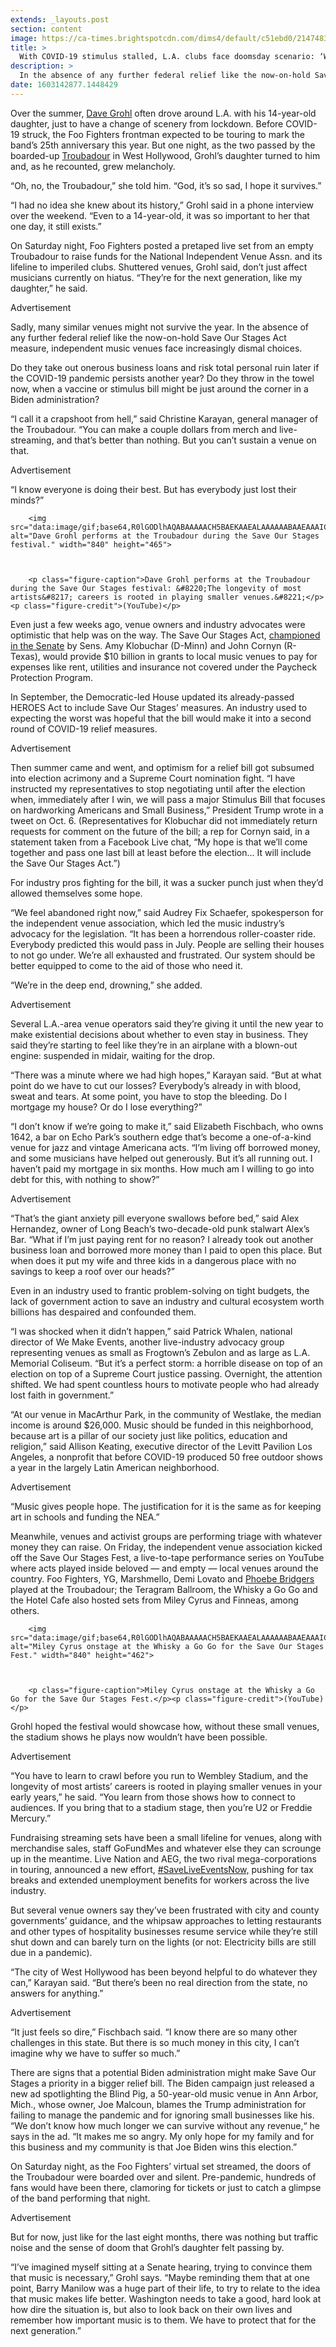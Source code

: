 ```yaml
--- 
extends: _layouts.post 
section: content 
image: https://ca-times.brightspotcdn.com/dims4/default/c51ebd0/2147483647/strip/true/crop/4800x2520+0+342/resize/1200x630!/quality/90/?url=https%3A%2F%2Fcalifornia-times-brightspot.s3.amazonaws.com%2F22%2F5c%2F0f51e74b48908d524a4c2d9c5bc9%2Fla-photos-1staff-633797-a-et-music-venues-survive-covid002-ls.jpg 
title: > 
  With COVID-19 stimulus stalled, L.A. clubs face doomsday scenario: ‘We’re in the deep end, drowning’ 
description: > 
  In the absence of any further federal relief like the now-on-hold Save Our Stages Act measure, independent music venues face increasingly dismal choices.Do they take out onerous business loans and risk total personal ruin later if the COVID-19 pandemic persists another year?Amy Klobuchar (D-Minn) and John Cornyn (R-Texas), would provide $10 billion in grants to local music venues to pay for expenses like rent, utilities and insurance not covered under the Paycheck Protection Program.In September, the Democratic-led House updated its already-passed HEROES Act to include Save Our Stages’ measures.(YouTube)Grohl hoped the festival would showcase how, without these small venues, the stadium shows he plays now wouldn’t have been possible. 
date: 1603142877.1448429 
--- 
```

<div><p>Over the summer, <a class="link" href="https://www.latimes.com/entertainment-arts/music/story/2020-08-31/foo-fighters-dave-grohl-drum-battle-10-year-old">Dave Grohl</a> often drove around L.A. with his 14-year-old daughter, just to have a change of scenery from lockdown. Before COVID-19 struck, the Foo Fighters frontman expected to be touring to mark the band&#8217;s 25th anniversary this year. But one night, as the two passed by the boarded-up <a class="link" href="https://www.latimes.com/entertainment-arts/music/story/2020-05-05/troubadour-nightclub-west-hollywood-elton-john-coronavirus">Troubadour</a> in West Hollywood, Grohl&#8217;s daughter turned to him and, as he recounted, grew melancholy.</p><p>&#8220;Oh, no, the Troubadour,&#8221; she told him. &#8220;God, it&#8217;s so sad, I hope it survives.&#8221;</p><p>&#8220;I had no idea she knew about its history,&#8221; Grohl said in a phone interview over the weekend. &#8220;Even to a 14-year-old, it was so important to her that one day, it still exists.&#8221;</p><p>On Saturday night, Foo Fighters posted a pretaped live set from an empty Troubadour to raise funds for the National Independent Venue Assn. and its lifeline to imperiled clubs. Shuttered venues, Grohl said, don&#8217;t just affect musicians currently on hiatus. &#8220;They&#8217;re for the next generation, like my daughter,&#8221; he said.</p><p class="google-dfp-ad-caption">Advertisement</p>
    <p id="google-ad74b7735f-8eb8-4606-89d1-2a57428dc2f2" class="google-dfp-ad injected">
        <p class="google-dfp-ad-placeholder"></p>
    </p>
<p></p><p>Sadly, many similar venues might not survive the year. In the absence of any further federal relief like the now-on-hold Save Our Stages Act measure, independent music venues face increasingly dismal choices.</p><p>Do they take out onerous business loans and risk total personal ruin later if the COVID-19 pandemic persists another year? Do they throw in the towel now, when a vaccine or stimulus bill might be just around the corner in a Biden administration?</p><p>&#8220;I call it a crapshoot from hell,&#8221; said Christine Karayan, general manager of the Troubadour. &#8220;You can make a couple dollars from merch and live-streaming, and that&#8217;s better than nothing. But you can&#8217;t sustain a venue on that.</p><p class="google-dfp-ad-caption">Advertisement</p>
    <p id="google-ad89bd0b08-fc7a-499e-aae7-b6af9bcb409c" class="google-dfp-ad injected">
        <p class="google-dfp-ad-placeholder"></p>
    </p>
<p></p><p id="nativo_1"></p><p>&#8220;I know everyone is doing their best. But has everybody just lost their minds?&#8221;</p>
    
        <img src="data:image/gif;base64,R0lGODlhAQABAAAAACH5BAEKAAEALAAAAAABAAEAAAICTAEAOw==" alt="Dave Grohl performs at the Troubadour during the Save Our Stages festival." width="840" height="465">
    
    
    
        <p class="figure-caption">Dave Grohl performs at the Troubadour during the Save Our Stages festival: &#8220;The longevity of most artists&#8217; careers is rooted in playing smaller venues.&#8221;</p><p class="figure-credit">(YouTube)</p>
        
<p>Even just a few weeks ago, venue owners and industry advocates were optimistic that help was on the way. The Save Our Stages Act, <a class="link" href="https://www.latimes.com/entertainment-arts/music/story/2020-09-01/clubs-congress-save-our-stages-amy-klobuchar-bootleg-theater-covid" target="_blank">championed in the Senate</a> by Sens. Amy Klobuchar (D-Minn) and John Cornyn (R-Texas), would provide $10 billion in grants to local music venues to pay for expenses like rent, utilities and insurance not covered under the Paycheck Protection Program.</p><p>In September, the Democratic-led House updated its already-passed HEROES Act to include Save Our Stages&#8217; measures. An industry used to expecting the worst was hopeful that the bill would make it into a second round of COVID-19 relief measures.</p><p class="google-dfp-ad-caption">Advertisement</p>
    <p id="google-ad0734a0c8-0c31-4006-81a9-3fc9e2c60df7" class="google-dfp-ad injected">
        <p class="google-dfp-ad-placeholder"></p>
    </p>
<p>Then summer came and went, and optimism for a relief bill got subsumed into election acrimony and a Supreme Court nomination fight. &#8220;I have instructed my representatives to stop negotiating until after the election when, immediately after I win, we will pass a major Stimulus Bill that focuses on hardworking Americans and Small Business,&#8221; President Trump wrote in a tweet on Oct. 6. (Representatives for Klobuchar did not immediately return requests for comment on the future of the bill; a rep for Cornyn said, in a statement taken from a Facebook Live chat, &#8220;My hope is that we&#8217;ll come together and pass one last bill at least before the election&#8230; It will include the Save Our Stages Act.&#8221;)</p><p>For industry pros fighting for the bill, it was a sucker punch just when they&#8217;d allowed themselves some hope.</p><p>&#8220;We feel abandoned right now,&#8221; said Audrey Fix Schaefer, spokesperson for the  independent venue association, which led the music industry&#8217;s advocacy for the legislation. &#8220;It has been a horrendous roller-coaster ride. Everybody predicted this would pass in July. People are selling their houses to not go under. We&#8217;re all exhausted and frustrated. Our system should be better equipped to come to the aid of those who need it.</p><p>&#8220;We&#8217;re in the deep end, drowning,&#8221; she added.</p><p class="google-dfp-ad-caption">Advertisement</p>
    <p id="google-add1f2ef8a-a23e-4067-b24b-2df3fe3f0154" class="google-dfp-ad injected">
        <p class="google-dfp-ad-placeholder"></p>
    </p>
<p></p><p>Several L.A.-area venue operators said they&#8217;re giving it until the new year to make existential decisions about whether to even stay in business. They said they&#8217;re starting to feel like they&#8217;re in an airplane with a blown-out engine: suspended in midair, waiting for the drop.</p><p>&#8220;There was a minute where we had high hopes,&#8221; Karayan said. &#8220;But at what point do we have to cut our losses? Everybody&#8217;s already in with blood, sweat and tears. At some point, you have to stop the bleeding. Do I mortgage my house? Or do I lose everything?&#8221;</p><p>&#8220;I don&#8217;t know if we&#8217;re going to make it,&#8221; said Elizabeth Fischbach, who owns 1642, a bar on Echo Park&#8217;s southern edge that&#8217;s become a one-of-a-kind venue for jazz and vintage Americana acts. &#8220;I&#8217;m living off borrowed money, and some musicians have helped out generously. But it&#8217;s all running out. I haven&#8217;t paid my mortgage in six months. How much am I willing to go into debt for this, with nothing to show?&#8221;</p><p class="google-dfp-ad-caption">Advertisement</p>
    <p id="google-add8a943c8-9c59-4181-8db7-188c324bb155" class="google-dfp-ad injected">
        <p class="google-dfp-ad-placeholder"></p>
    </p>
<p>&#8220;That&#8217;s the giant anxiety pill everyone swallows before bed,&#8221; said Alex Hernandez, owner of Long Beach&#8217;s two-decade-old punk stalwart Alex&#8217;s Bar. &#8220;What if I&#8217;m just paying rent for no reason? I already took out another business loan and borrowed more money than I paid to open this place. But when does it put my wife and three kids in a dangerous place with no savings to keep a roof over our heads?&#8221;</p><p>Even in an industry used to frantic problem-solving on tight budgets, the lack of government action to save an industry and cultural ecosystem worth billions has despaired and confounded them.</p><p>&#8220;I was shocked when it didn&#8217;t happen,&#8221; said Patrick Whalen, national director of We Make Events, another live-industry advocacy group representing venues as small as Frogtown&#8217;s Zebulon and as large as L.A. Memorial Coliseum. &#8220;But it&#8217;s a perfect storm: a horrible disease on top of an election on top of a Supreme Court justice passing. Overnight, the attention shifted. We had spent countless hours to motivate people who had already lost faith in government.&#8221;</p><p>&#8220;At our venue in MacArthur Park, in the community of Westlake, the median income is around $26,000. Music should be funded in this neighborhood, because art is a pillar of our society just like politics, education and religion,&#8221; said Allison Keating, executive director of the Levitt Pavilion Los Angeles, a nonprofit that before COVID-19 produced 50 free outdoor shows a year in the largely Latin American neighborhood.</p><p class="google-dfp-ad-caption">Advertisement</p>
    <p id="google-ad003d5616-6a42-4107-9470-032f98620886" class="google-dfp-ad injected">
        <p class="google-dfp-ad-placeholder"></p>
    </p>
<p>&#8220;Music gives people hope. The justification for it is the same as for keeping art in schools and funding the NEA.&#8221;</p><p>Meanwhile, venues and activist groups are performing triage with whatever money they can raise. On Friday, the independent venue association kicked off the Save Our Stages Fest, a live-to-tape performance series on YouTube where acts played inside beloved &#8212; and empty &#8212; local venues around the country. Foo Fighters, YG, Marshmello, Demi Lovato and <a class="link" href="https://www.latimes.com/entertainment-arts/music/story/2020-06-18/phoebe-bridgers-punisher">Phoebe Bridgers</a> played at the Troubadour; the Teragram Ballroom, the Whisky a Go Go and the Hotel Cafe also hosted sets from Miley Cyrus and Finneas, among others.</p>
    
        <img src="data:image/gif;base64,R0lGODlhAQABAAAAACH5BAEKAAEALAAAAAABAAEAAAICTAEAOw==" alt="Miley Cyrus onstage at the Whisky a Go Go for the Save Our Stages Fest." width="840" height="462">
    
    
    
        <p class="figure-caption">Miley Cyrus onstage at the Whisky a Go Go for the Save Our Stages Fest.</p><p class="figure-credit">(YouTube)</p>
        
<p>Grohl hoped the festival would showcase how, without these small venues, the stadium shows he plays now wouldn&#8217;t have been possible.</p><p class="google-dfp-ad-caption">Advertisement</p>
    <p id="google-ada9ac8eb4-d5fa-4402-97cf-b28b68f5f6d1" class="google-dfp-ad injected">
        <p class="google-dfp-ad-placeholder"></p>
    </p>
<p>&#8220;You have to learn to crawl before you run to Wembley Stadium, and the longevity of most artists&#8217; careers is rooted in playing smaller venues in your early years,&#8221; he said. &#8220;You learn from those shows how to connect to audiences. If you bring that to a stadium stage, then you&#8217;re U2 or Freddie Mercury.&#8221;</p><p>Fundraising streaming sets have been a small lifeline for venues, along with merchandise sales, staff GoFundMes and whatever else they can scrounge up in the meantime. Live Nation and AEG, the two rival mega-corporations in touring, announced a new effort, <a class="link" href="https://www.saveliveeventsnow.com/" target="_blank">#SaveLiveEventsNow,</a> pushing for tax breaks and extended unemployment benefits for workers across the live industry.</p><p>But several venue owners say they&#8217;ve been frustrated with city and county governments&#8217; guidance, and the whipsaw approaches to letting restaurants and other types of hospitality businesses resume service while they&#8217;re still shut down and can barely turn on the lights (or not: Electricity bills are still due in a pandemic). </p><p>&#8220;The city of West Hollywood has been beyond helpful to do whatever they can,&#8221; Karayan said. &#8220;But there&#8217;s been no real direction from the state, no answers for anything.&#8221;</p><p class="google-dfp-ad-caption">Advertisement</p>
    <p id="google-ade9a9888b-ee48-44ac-90ea-123ceac1baed" class="google-dfp-ad injected">
        <p class="google-dfp-ad-placeholder"></p>
    </p>
<p>&#8220;It just feels so dire,&#8221; Fischbach said. &#8220;I know there are so many other challenges in this state. But there is so much money in this city, I can&#8217;t imagine why we have to suffer so much.&#8221;</p><p>There are signs that a potential Biden administration might make Save Our Stages a priority in a bigger relief bill. The Biden campaign just released a new ad spotlighting  the Blind Pig, a 50-year-old music venue in Ann Arbor, Mich., whose owner, Joe Malcoun, blames the Trump administration for failing to manage the pandemic and for ignoring small businesses like his. &#8220;We don&#8217;t know how much longer we can survive without any revenue,&#8220; he says in the ad. &#8220;It makes me so angry. My only hope for my family and for this business and my community is that Joe Biden wins this election.&#8221;</p><p>On Saturday night, as the Foo Fighters&#8217; virtual set streamed, the doors of the Troubadour were boarded over and silent. Pre-pandemic, hundreds of fans would have been there, clamoring for tickets or just to catch a glimpse of the band performing that night.</p><p class="google-dfp-ad-caption">Advertisement</p>
    <p id="google-ad52882388-f233-4d39-8baf-893001ff28d1" class="google-dfp-ad injected">
        <p class="google-dfp-ad-placeholder"></p>
    </p>
<p>But for now, just like for the last eight months, there was nothing but traffic noise and the sense of doom that Grohl&#8217;s daughter felt passing by.</p><p>&#8220;I&#8217;ve imagined myself sitting at a Senate hearing, trying to convince them that music is necessary,&#8221; Grohl says. &#8220;Maybe reminding them that at one point, Barry Manilow was a huge part of their life, to try to relate to the idea that music makes life better. Washington needs to take a good, hard look at how dire the situation is, but also to look back on their own lives and remember how important music is to them. We have to protect that for the next generation.&#8221;</p></div>